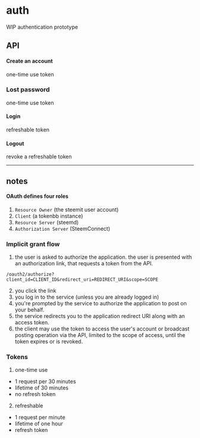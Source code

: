 # auth

WIP authentication prototype


## API



#### Create an account

one-time use token


### Lost password

one-time use token


#### Login

refreshable token


#### Logout

revoke a refreshable token


---

## notes


#### OAuth defines four roles 

1. `Resource Owner` (the steemit user account)
2. `Client` (a tokenbb instance)
3. `Resource Server` (steemd)
4. `Authorization Server` (SteemConnect)

### Implicit grant flow

1. the user is asked to authorize the application. the user is 
presented with an authorization link, that requests a token from 
the API.

`/oauth2/authorize?client_id=CLIENT_ID&redirect_uri=REDIRECT_URI&scope=SCOPE`

2. you click the link
3. you log in to the service (unless you are already logged in)
4. you're prompted by the service to authorize the application to post on your behalf.
5. the service redirects you to the application redirect URI along with an access token. 
6. the client may use the token to access the user's account or broadcast 
posting operation via the API, limited to the scope of access, until the token expires 
or is revoked.


### Tokens

1. one-time use
  - 1 request per 30 minutes
  - lifetime of 30 minutes
  - no refresh token

2. refreshable
  - 1 request per minute
  - lifetime of one hour
  - refresh token


